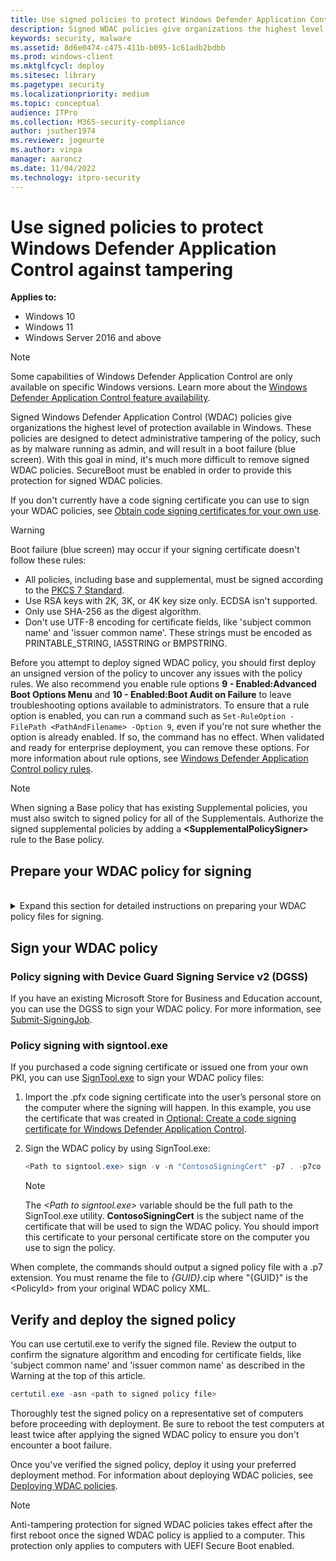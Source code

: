 ```yaml
---
title: Use signed policies to protect Windows Defender Application Control against tampering  (Windows)
description: Signed WDAC policies give organizations the highest level of malware protection available in Windows 10 and Windows 11.
keywords: security, malware
ms.assetid: 8d6e0474-c475-411b-b095-1c61adb2bdbb
ms.prod: windows-client
ms.mktglfcycl: deploy
ms.sitesec: library
ms.pagetype: security
ms.localizationpriority: medium
ms.topic: conceptual
audience: ITPro
ms.collection: M365-security-compliance
author: jsuther1974
ms.reviewer: jogeurte
ms.author: vinpa
manager: aaroncz
ms.date: 11/04/2022
ms.technology: itpro-security
---
```


# Use signed policies to protect Windows Defender Application Control against tampering

**Applies to:**

- Windows 10
- Windows 11
- Windows Server 2016 and above

> [!NOTE]
> Some capabilities of Windows Defender Application Control are only available on specific Windows versions. Learn more about the [Windows Defender Application Control feature availability](feature-availability.md).

Signed Windows Defender Application Control (WDAC) policies give organizations the highest level of protection available in Windows. These policies are designed to detect administrative tampering of the policy, such as by malware running as admin, and will result in a boot failure (blue screen). With this goal in mind, it's much more difficult to remove signed WDAC policies. SecureBoot must be enabled in order to provide this protection for signed WDAC policies.

If you don't currently have a code signing certificate you can use to sign your WDAC policies, see [Obtain code signing certificates for your own use](/windows/security/threat-protection/windows-defender-application-control/use-code-signing-to-simplify-application-control-for-classic-windows-applications#obtain-code-signing-certificates-for-your-own-use).

> [!WARNING]
> Boot failure (blue screen) may occur if your signing certificate doesn't follow these rules:
>
> - All policies, including base and supplemental, must be signed according to the [PKCS 7 Standard](https://datatracker.ietf.org/doc/html/rfc5652).
> - Use RSA keys with 2K, 3K, or 4K key size only. ECDSA isn't supported.
> - Only use SHA-256 as the digest algorithm.
> - Don't use UTF-8 encoding for certificate fields, like 'subject common name' and 'issuer common name'. These strings must be encoded as PRINTABLE_STRING, IA5STRING or BMPSTRING.

Before you attempt to deploy signed WDAC policy, you should first deploy an unsigned version of the policy to uncover any issues with the policy rules. We also recommend you enable rule options **9 - Enabled:Advanced Boot Options Menu** and **10 - Enabled:Boot Audit on Failure** to leave troubleshooting options available to administrators. To ensure that a rule option is enabled, you can run a command such as `Set-RuleOption -FilePath <PathAndFilename> -Option 9`, even if you're not sure whether the option is already enabled. If so, the command has no effect. When validated and ready for enterprise deployment, you can remove these options. For more information about rule options, see [Windows Defender Application Control policy rules](select-types-of-rules-to-create.md).

> [!NOTE]
> When signing a Base policy that has existing Supplemental policies, you must also switch to signed policy for all of the Supplementals. Authorize the signed supplemental policies by adding a **&lt;SupplementalPolicySigner&gt;** rule to the Base policy.

## Prepare your WDAC policy for signing

<br>
<details>
  <summary>Expand this section for detailed instructions on preparing your WDAC policy files for signing.</summary>

1. Open an elevated Windows PowerShell session and initialize the variables that will be used:

   ```powershell
   $PolicyPath=$env:userprofile+"\Desktop\"
   $PolicyName="FixedWorkloadPolicy_Enforced"
   $LamnaServerPolicy=$PolicyPath+$PolicyName+".xml"
   ```

   > [!NOTE]
   > This example uses an enforced version of the WDAC policy that you created in [Create a Windows Defender Application Control policy from a reference computer](create-initial-default-policy.md) article. If you are signing another policy, be sure to update the **$PolicyPath** and **$PolicyName** variables with the correct information.

2. Navigate to your desktop as the working directory:

   ```powershell
   cd $PolicyPath
   ```

3. Add an **&lt;UpdatePolicySigner&gt;** rule to the WDAC policy for your policy signing certificate. If you're using the Device Guard Signing Service v2 (DGSS) to sign your policy, you can find the policy signer rule in your tenant's default policy, which you can download from [Get-DefaultPolicy](/windows/security/threat-protection/windows-defender-application-control/use-device-guard-signing-portal-in-microsoft-store-for-business#get-defaultpolicy).

   Otherwise, use [Add-SignerRule](/powershell/module/configci/add-signerrule) and create an **&lt;UpdatePolicySigner&gt;** rule from your certificate file (.cer). DGSS users can download the root certificate file from [Get-RootCertificate](/windows/security/threat-protection/windows-defender-application-control/use-device-guard-signing-portal-in-microsoft-store-for-business#get-rootcertificate). If you purchased a code signing certificate or issued one from your own public key infrastructure (PKI), you can export the certificate file.

   NOTE: If your policy doesn't allow Supplemental policies, you should omit the **-Supplemental** switch from the following command:

   ```powershell
   Add-SignerRule -FilePath $LamnaServerPolicy -CertificatePath <Path to exported .cer certificate> –Update -Supplemental
   ```

   > [!IMPORTANT]
   > Failing to perform this step will leave you unable to modify or disable this policy and will lead to boot failure. For more information about how to disable signed WDAC policies causing boot failure, see [Remove WDAC policies causing boot stop failures](/windows/security/threat-protection/windows-defender-application-control/disable-windows-defender-application-control-policies#remove-wdac-policies-causing-boot-stop-failures).

4. Use [Set-RuleOption](/powershell/module/configci/set-ruleoption) to remove the unsigned policy rule option:

    ```powershell
   Set-RuleOption -FilePath $LamnaServerPolicy -Option 6 -Delete
   ```

5. (Optional) Use [Set-CIPolicyIdInfo](/powershell/module/configci/set-cipolicyidinfo) to reset the policy ID and change the policy name.

6. (Optional) Use [Set-CIPolicyVersion](/powershell/module/configci/set-cipolicyversion) to change the policy VersionEx.

   > [!IMPORTANT]
   > When updating a signed policy, the VersionEx of the updated policy must be greater than or equal to the current policy. Replacing a signed policy with a lower version will lead to boot failure.

7. Use [ConvertFrom-CIPolicy](/powershell/module/configci/convertfrom-cipolicy) to convert the policy to binary format:

   ```powershell
   $PolicyID= Set-CIPolicyIdInfo -FilePath $LamnaServerPolicy  -ResetPolicyID
   $PolicyID = $PolicyID.Substring(11)
   $CIPolicyBin = $env:userprofile + "\Desktop\" + $PolicyID + ".cip"
   ConvertFrom-CIPolicy $LamnaServerPolicy $CIPolicyBin
   ```

</details>

## Sign your WDAC policy

### Policy signing with Device Guard Signing Service v2 (DGSS)

If you have an existing Microsoft Store for Business and Education account, you can use the DGSS to sign your WDAC policy. For more information, see [Submit-SigningJob](/windows/security/threat-protection/windows-defender-application-control/use-device-guard-signing-portal-in-microsoft-store-for-business#submit-signingjob).

### Policy signing with signtool.exe

If you purchased a code signing certificate or issued one from your own PKI, you can use [SignTool.exe](/windows/win32/seccrypto/signtool) to sign your WDAC policy files:

1. Import the .pfx code signing certificate into the user’s personal store on the computer where the signing will happen. In this example, you use the certificate that was created in [Optional: Create a code signing certificate for Windows Defender Application Control](create-code-signing-cert-for-windows-defender-application-control.md).

2. Sign the WDAC policy by using SignTool.exe:

   ```powershell
   <Path to signtool.exe> sign -v -n "ContosoSigningCert" -p7 . -p7co 1.3.6.1.4.1.311.79.1 -fd sha256 $CIPolicyBin
   ```

   > [!NOTE]
   > The *&lt;Path to signtool.exe&gt;* variable should be the full path to the SignTool.exe utility. **ContosoSigningCert** is the subject name of the certificate that will be used to sign the WDAC policy. You should import this certificate to your personal certificate store on the computer you use to sign the policy.

When complete, the commands should output a signed policy file with a .p7 extension. You must rename the file to *{GUID}*.cip where "{GUID}" is the &lt;PolicyId&gt; from your original WDAC policy XML.

## Verify and deploy the signed policy

You can use certutil.exe to verify the signed file. Review the output to confirm the signature algorithm and encoding for certificate fields, like 'subject common name' and 'issuer common name' as described in the Warning at the top of this article.

```powershell
certutil.exe -asn <path to signed policy file>
```

Thoroughly test the signed policy on a representative set of computers before proceeding with deployment. Be sure to reboot the test computers at least twice after applying the signed WDAC policy to ensure you don't encounter a boot failure.

Once you've verified the signed policy, deploy it using your preferred deployment method. For information about deploying WDAC policies, see [Deploying WDAC policies](/windows/security/threat-protection/windows-defender-application-control/windows-defender-application-control-deployment-guide).

> [!NOTE]
> Anti-tampering protection for signed WDAC policies takes effect after the first reboot once the signed WDAC policy is applied to a computer. This protection only applies to computers with UEFI Secure Boot enabled.
